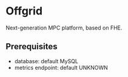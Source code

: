 # Offgrid

Next-generation MPC platform, based on FHE.


## Prerequisites
 - database: default MySQL
 - metrics endpoint: default UNKNOWN